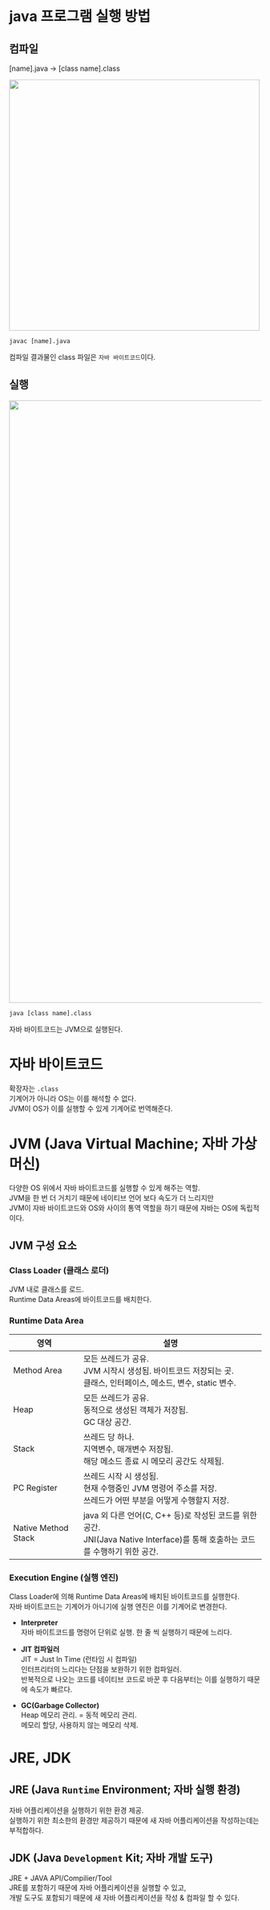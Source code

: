 # java 프로그램 실행 방법

## 컴파일
[name].java -> [class name].class  

<img src="https://user-images.githubusercontent.com/11925627/99080599-daf2c500-2604-11eb-9a3c-638135ef8dd9.jpeg" width="500"/>

```
javac [name].java  
```
컴파일 결과물인 class 파일은 `자바 바이트코드`이다.  

## 실행


<img src="https://user-images.githubusercontent.com/11925627/99080609-de864c00-2604-11eb-8619-2e56b557c4be.jpeg" width="1200"/>

```
java [class name].class
```
자바 바이트코드는 JVM으로 실행된다.

# 자바 바이트코드  
확장자는 `.class`  
기계어가 아니라 OS는 이를 해석할 수 없다.  
JVM이 OS가 이를 실행할 수 있게 기계어로 번역해준다.  

# JVM (Java Virtual Machine; 자바 가상 머신)  
다양한 OS 위에서 자바 바이트코드를 실행할 수 있게 해주는 역할.  
JVM을 한 번 더 거치기 때문에 네이티브 언어 보다 속도가 더 느리지만  
JVM이 자바 바이트코드와 OS와 사이의 통역 역할을 하기 때문에 자바는 OS에 독립적이다.  

## JVM 구성 요소

### Class Loader (클래스 로더)  
JVM 내로 클래스를 로드.  
Runtime Data Areas에 바이트코드를 배치한다.

### Runtime Data Area 

| 영역 | 설명 | 
| --- | --- | 
| Method Area | 모든 쓰레드가 공유. <br> JVM 시작시 생성됨. 바이트코드 저장되는 곳. <br> 클래스, 인터페이스, 메소드, 변수, static 변수. |
| Heap | 모든 쓰레드가 공유. <br> 동적으로 생성된 객체가 저장됨. <br> GC 대상 공간. | 
| Stack | 쓰레드 당 하나. <br> 지역변수, 매개변수 저장됨. <br> 해당 메소드 종료 시 메모리 공간도 삭제됨. |
| PC Register | 쓰레드 시작 시 생성됨. <br> 현재 수행중인 JVM 명령어 주소를 저장. <br> 쓰레드가 어떤 부분을 어떻게 수행할지 저장. | 
| Native Method Stack | java 외 다른 언어(C, C++ 등)로 작성된 코드를 위한 공간. <br> JNI(Java Native Interface)를 통해 호출하는 코드를 수행하기 위한 공간.  |

### Execution Engine (실행 엔진)
Class Loader에 의해 Runtime Data Areas에 배치된 바이트코드를 실행한다.    
자바 바이트코드는 기계어가 아니기에 실행 엔진은 이를 기계어로 변경한다.  

- **Interpreter**   
자바 바이트코드를 명령어 단위로 실행. 한 줄 씩 실행하기 때문에 느리다.  

- **JIT 컴파일러**  
JIT = Just In Time (런타임 시 컴파일)  
인터프리터의 느리다는 단점을 보완하기 위한 컴파일러.  
반복적으로 나오는 코드를 네이티브 코드로 바꾼 후 다음부터는 이를 실행하기 때문에 속도가 빠르다. 

- **GC(Garbage Collector)**  
Heap 메모리 관리. = 동적 메모리 관리.      
메모리 할당, 사용하지 않는 메모리 삭제.   

# JRE, JDK  

## JRE (Java `Runtime` Environment; 자바 실행 환경)  
자바 어플리케이션을 실행하기 위한 환경 제공.  
실행하기 위한 최소한의 환경만 제공하기 때문에 새 자바 어플리케이션을 작성하는데는 부적합하다.  

## JDK (Java `Development` Kit; 자바 개발 도구)  
JRE + JAVA API/Compilier/Tool  
JRE를 포함하기 때문에 자바 어플리케이션을 실행할 수 있고,  
개발 도구도 포함되기 때문에 새 자바 어플리케이션을 작성 & 컴파일 할 수 있다.  
